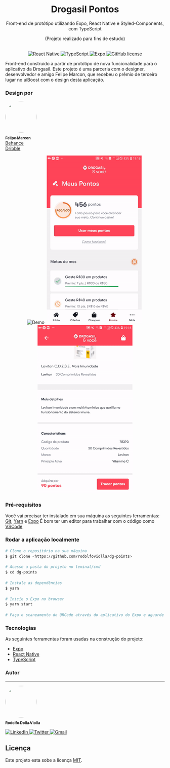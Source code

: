 <h1 align="center">
  Drogasil Pontos
</h1>
<p align="center"><span>Front-end de protótipo utilizando Expo, React Native e Styled-Components, com TypeScript</span></p>
<p align="center">(Projeto realizado para fins de estudo)</p>
<p align="center">
  <br />
  <a href="#">
    <img alt="React Native" src="https://img.shields.io/badge/-ReactNative-61DAFB?style=flat&logo=React&logoColor=white">
  </a>
  
  <a href="#">
    <img alt="TypeScript" src="https://img.shields.io/badge/-TypeScript-007acc?style=flat&logo=TypeScript">
  </a>
  
  <a href="#">
    <img alt="Expo" src="https://img.shields.io/badge/-Expo-aaa?style=flat&logo=Expo">
  </a>
  
  <a href="https://github.com/rodolfoviolla/dg-points/blob/master/LICENSE">
    <img alt="GitHub license" src="https://img.shields.io/github/license/rodolfoviolla/dg-points">
  </a>
</p>
<p>
  Front-end construído à partir de protótipo de nova funcionalidade para o aplicativo da Drogasil. Este projeto é uma parceria com o designer, desenvolvedor e amigo Felipe Marcon, que recebeu o prêmio de terceiro lugar no uiBoost com o design desta aplicação.
</p>

### Design por
<p>
  <a href="#">
    <img src="https://avatars0.githubusercontent.com/u/28930538?s=400&u=32fa206d4e444d1f935ed8a6bb4598704a1b9e81&v=4" height="100px" width="100px" style="border-radius:50px" alt=""/>
    <br>
    <sub><b>Felipe Marcon</b></sub>
    <br>
    <a href="https://www.behance.net/felipeemarcon">
      Behance
    </a>
    <br>
    <a href="https://dribbble.com/felipee_marcon">
      Dribble
    </a>
  </a>
</p>

<p align="center">
  <img width="300" height="532" src="./assets/AppDemo01.gif" alt="Demo">&nbsp
  <img width="300" height="532" src="./assets/AppDemo02.gif" alt="Demo">&nbsp
  <img width="300" height="532" src="./assets/AppDemo03.gif" alt="Demo">
</p>

### Pré-requisitos

Você vai precisar ter instalado em sua máquina as seguintes ferramentas:
[Git](https://git-scm.com), [Yarn](https://classic.yarnpkg.com/pt-BR/) e [Expo](https://expo.io/)
É bom ter um editor para trabalhar com o código como [VSCode](https://code.visualstudio.com/)

### Rodar a aplicação localmente

```bash
# Clone o repositório na sua máquina
$ git clone <https://github.com/rodolfoviolla/dg-points>

# Acesse a pasta do projeto no teminal/cmd
$ cd dg-points

# Instale as dependências
$ yarn

# Inicie o Expo no browser
$ yarn start

# Faça o scaneamento do QRCode através do aplicativo do Expo e aguarde o projeto iniciar
```

### Tecnologias

As seguintes ferramentas foram usadas na construção do projeto:

- [Expo](https://expo.io/)
- [React Native](https://reactnative.dev/)
- [TypeScript](https://www.typescriptlang.org/)

### Autor
---

<p>
  <a href="#">
    <img src="https://avatars1.githubusercontent.com/u/64096832?s=460&u=b785643ea39e67bb0f05c9f4d43e478b7029c807&v=4" height="100px" width="100px" style="border-radius:50px" alt=""/>
    <br />
    <sub><b>Rodolfo Della Violla</b></sub>
  </a>

  <p>
    <a href="https://www.linkedin.com/in/rodolfoviolla/">
      <img alt="LinkedIn" src="https://img.shields.io/badge/-LinkedIn-%237159c1?style=flat&logo=linkedin">
    </a>
    <a href="https://twitter.com/RodolfoViolla">
      <img alt="Twitter" src="https://img.shields.io/badge/-Twitter-%237159c1?style=flat&logo=twitter">
    </a>
    <a href="mailto:rodolfo.violla@gmail.com">
      <img alt="Gmail" src="https://img.shields.io/badge/-Email-%237159c1?style=flat&logo=gmail">
    </a>
  </p>
</p>

## Licença

Este projeto esta sobe a licença [MIT](./LICENSE.md).

